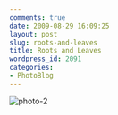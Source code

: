 ```yaml
---
comments: true
date: 2009-08-29 16:09:25
layout: post
slug: roots-and-leaves
title: Roots and Leaves
wordpress_id: 2091
categories:
- PhotoBlog
---
```


![photo-2](http://ryanfitzer.com/main/wp-content/uploads/2009/08/photo-2.jpg)
